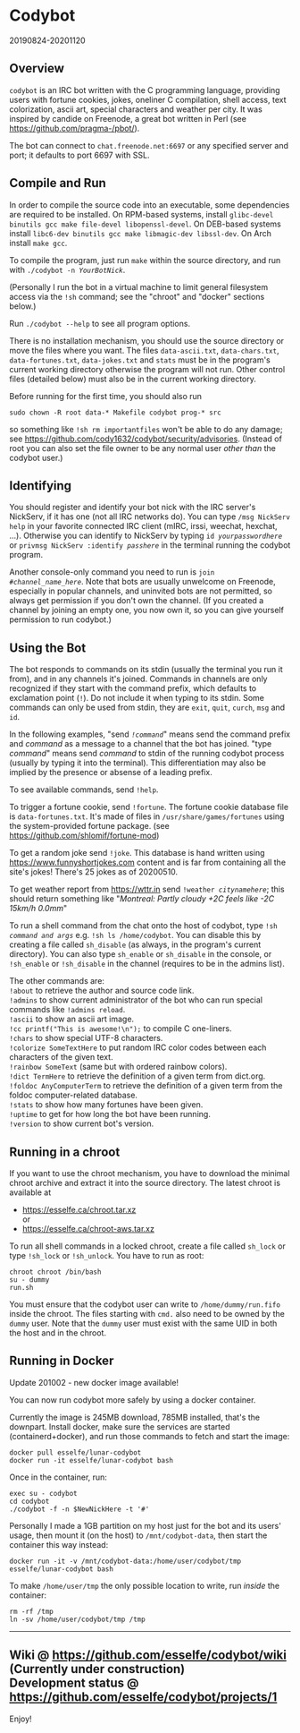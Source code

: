 # Codybot

20190824-20201120

## Overview

`codybot` is an IRC bot written with the C programming language, providing users
with fortune cookies, jokes, oneliner C compilation, shell access, text colorization,
ascii art, special characters and weather per city. It was inspired by candide on
Freenode, a great bot written in Perl (see https://github.com/pragma-/pbot/).

The bot can connect to `chat.freenode.net:6697` or any specified server and port;
it defaults to port 6697 with SSL.

## Compile and Run

In order to compile the source code into an executable, some dependencies are
required to be installed. On RPM-based systems, install `glibc-devel binutils
gcc make file-devel libopenssl-devel`. On DEB-based systems install `libc6-dev
binutils gcc make libmagic-dev libssl-dev`. On Arch install `make gcc`. 

To compile the program, just run `make` within the source directory, and run with `./codybot -n `_`YourBotNick`_.

(Personally I run the bot in a virtual machine to limit general filesystem access
via the `!sh` command; see the "chroot" and "docker" sections below.)

Run `./codybot --help` to see all program options.

There is no installation mechanism, you should use the source directory or move
the files where you want. The files `data-ascii.txt`, `data-chars.txt`, `data-fortunes.txt`,
`data-jokes.txt` and `stats` must be in the program's current working directory
otherwise the program will not run. Other control files (detailed below) must
also be in the current working directory.

Before running for the first time, you should also run  

    sudo chown -R root data-* Makefile codybot prog-* src

so something like `!sh rm importantfiles` won't be able to do any damage;
see https://github.com/cody1632/codybot/security/advisories.
(Instead of root you can also set the file owner to be any normal user _other than_ the codybot user.)

## Identifying

You should register and identify your bot nick with the IRC server's NickServ,
if it has one (not all IRC networks do). You can type `/msg NickServ help` in
your favorite connected IRC client (mIRC, irssi, weechat, hexchat, ...).
Otherwise you can identify to NickServ by typing `id `_`yourpasswordhere`_ or
`privmsg NickServ :identify `_`passhere`_ in the terminal running the codybot program.

Another console-only command you need to run is `join `_`#channel_name_here`_.
Note that bots are usually unwelcome on Freenode, especially in popular channels,
and uninvited bots are not permitted, so always get permission if you don't own
the channel. (If you created a channel by joining an empty one, you now own it,
so you can give yourself permission to run codybot.)

## Using the Bot

The bot responds to commands on its stdin (usually the terminal you run it from),
and in any channels it's joined. Commands in channels are only recognized if they
start with the command prefix, which defaults to exclamation point (`!`).
Do not include it when typing to its stdin. Some commands can only be used from stdin,
they are `exit`, `quit`, `curch`, `msg` and `id`.

In the following examples, "send _`!command`_" means send the command prefix and
_command_ as a message to a channel that the bot has joined. "type _command_" means
send _command_ to stdin of the running codybot process (usually by typing it into the terminal).
This differentiation may also be implied by the presence or absense of a leading prefix.

To see available commands, send `!help`.

To trigger a fortune cookie, send `!fortune`. The fortune cookie database file is `data-fortunes.txt`.
It's made of files in `/usr/share/games/fortunes` using the system-provided fortune package.
(see https://github.com/shlomif/fortune-mod)

To get a random joke send `!joke`. This database is hand written using https://www.funnyshortjokes.com
content and is far from containing all the site's jokes! There's 25 jokes as of 20200510.

To get weather report from https://wttr.in send `!weather `_`citynamehere`_; this should return
something like "_Montreal: Partly cloudy +2*C feels like -2*C 15km/h 0.0mm_"

To run a shell command from the chat onto the host of codybot, type `!sh `_`command and args`_
e.g. `!sh ls /home/codybot`. You can disable this by creating a file called `sh_disable`
(as always, in the program's current directory). You can also type `sh_enable` or `sh_disable`
in the console, or `!sh_enable` or `!sh_disable` in the channel (requires to be in the admins list).  

The other commands are:  
`!about` to retrieve the author and source code link.  
`!admins` to show current administrator of the bot who can run special commands like `!admins reload`.  
`!ascii` to show an ascii art image.  
`!cc printf("This is awesome!\n");` to compile C one-liners.  
`!chars` to show special UTF-8 characters.  
`!colorize SomeTextHere` to put random IRC color codes between each characters of the given text.  
`!rainbow SomeText` (same but with ordered rainbow colors).  
`!dict TermHere` to retrieve the definition of a given term from dict.org.  
`!foldoc AnyComputerTerm` to retrieve the definition of a given term from the foldoc computer-related database.  
`!stats` to show how many fortunes have been given.  
`!uptime` to get for how long the bot have been running.  
`!version` to show current bot's version.  

## Running in a chroot

If you want to use the chroot mechanism, you have to download the minimal chroot archive
and extract it into the source directory. The latest chroot is available at  

* https://esselfe.ca/chroot.tar.xz  
or  
* https://esselfe.ca/chroot-aws.tar.xz  

To run all shell commands in a locked chroot, create a file called `sh_lock` or
type `!sh_lock` or `!sh_unlock`. You have to run as root:  

    chroot chroot /bin/bash  
    su - dummy  
    run.sh  

You must ensure that the codybot user can write to
`/home/dummy/run.fifo` inside the chroot. The files starting with
`cmd.` also need to be owned by the `dummy` user.
Note that the `dummy` user must exist with the same UID in both the host
and in the chroot.

## Running in Docker

Update 201002 - new docker image available!

You can now run codybot more safely by using a docker container.

Currently the image is 245MB download, 785MB installed, that's the downpart.
Install docker, make sure the services are started (containerd+docker),
and run those commands to fetch and start the image:

    docker pull esselfe/lunar-codybot
    docker run -it esselfe/lunar-codybot bash

Once in the container, run:

    exec su - codybot
    cd codybot
    ./codybot -f -n $NewNickHere -t '#'

Personally I made a 1GB partition on my host just for the bot and
its users' usage, then mount it (on the host) to `/mnt/codybot-data`,
then start the container this way instead:

    docker run -it -v /mnt/codybot-data:/home/user/codybot/tmp esselfe/lunar-codybot bash

To make `/home/user/tmp` the only possible location to write, run _inside_ the container:

    rm -rf /tmp
    ln -sv /home/user/codybot/tmp /tmp

----

Wiki @ https://github.com/esselfe/codybot/wiki
(Currently under construction)  
Development status @ https://github.com/esselfe/codybot/projects/1
----

Enjoy!
